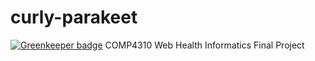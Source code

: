 # curly-parakeet

[![Greenkeeper badge](https://badges.greenkeeper.io/chgibb/curly-parakeet.svg)](https://greenkeeper.io/)
COMP4310 Web Health Informatics Final Project
